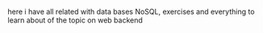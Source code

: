 here i have all related with data bases NoSQL, exercises and everything to learn about of the topic on web backend
